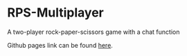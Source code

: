 # RPS-Multiplayer
A two-player rock-paper-scissors game with a chat function

Github pages link can be found [here](https://james-ritchey.github.io/RPS-Multiplayer/).